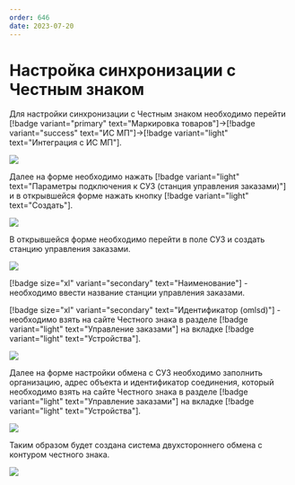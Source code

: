 ```yaml
---
order: 646
date: 2023-07-20
---
```

# Настройка синхронизации с Честным знаком

Для настройки синхронизации с Честным знаком необходимо перейти [!badge variant="primary" text="Маркировка товаров"]->[!badge variant="success" text="ИС МП"]->[!badge variant="light" text="Интеграция с ИС МП"].

![](/images/маркировка/Интеграция_ис_мп.jpg)

Далее на форме необходимо нажать  [!badge variant="light" text="Параметры подключения к СУЗ (станция управления заказами)"] и в открывшейся форме нажать кнопку [!badge variant="light" text="Создать"].

![](/images/маркировка/Настройка_обмена_суз.jpg)

В открывшейся форме необходимо перейти в поле СУЗ и создать станцию управления заказами.


![](/images/маркировка/Создание_СУЗ.jpg)

[!badge size="xl" variant="secondary" text="Наименование"] - необходимо ввести название станции управления заказами.

[!badge size="xl" variant="secondary" text="Идентификатор (omlsd)"] - необходимо взять на сайте Честного знака в разделе [!badge variant="light" text="Управление заказами"] на вкладке [!badge variant="light" text="Устройства"]. 

![](/images/маркировка/ЧЗ_omlsd.jpg)

Далее на форме настройки обмена с СУЗ необходимо заполнить организацию, адрес объекта и идентификатор соединения, который необходимо взять на сайте Честного знака в разделе [!badge variant="light" text="Управление заказами"] на вкладке [!badge variant="light" text="Устройства"]. 

![](/images/маркировка/ЧЗ_идентификатор_соединения.jpg)

Таким образом будет создана система двухстороннего обмена с контуром честного знака.  

![](/images/маркировка/Настройка_обмена_суз_итог.jpg)




